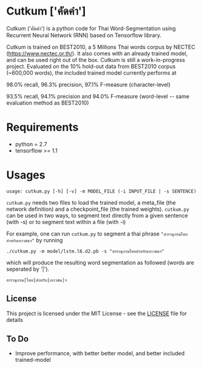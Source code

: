 # Cutkum ['คัดคำ']
Cutkum ('คัดคำ') is a python code for Thai Word-Segmentation using Recurrent Neural Network (RNN) based on Tensorflow library. 

Cutkum is trained on BEST2010, a 5 Millions Thai words corpus by NECTEC (https://www.nectec.or.th/). It also comes with an already trained model, and can be used right out of the box. Cutkum is still a work-in-progress project. Evaluated on the 10% hold-out data from BEST2010 corpus (~600,000 words), the included trained model currently performs at 

98.0% recall, 96.3% precision, 97.1% F-measure (character-level)

93.5% recall, 94.1% precision and 94.0% F-measure (word-level -- same evaluation method as BEST2010)

# Requirements
* python = 2.7
* tensorflow >= 1.1

# Usages
```
usage: cutkum.py [-h] [-v] -m MODEL_FILE (-i INPUT_FILE | -s SENTENCE)
```

`cutkum.py` needs two files to load the trained model, a meta_file (the network definition) and a checkpoint_file (the trained weights). `cutkum.py` can be used in two ways, to segment text directly from a given sentence (with -s) or to segment text within a file (with -i)

For example, one can run `cutkum.py` to segment a thai phrase `"สารานุกรมไทยสำหรับเยาวชนฯ"` by running

```
./cutkum.py -m model/lstm.l6.d2.pb -s "สารานุกรมไทยสำหรับเยาวชนฯ"
```

which will produce the resulting word segmentation as followed (words are seperated by '|').

```
สารานุกรม|ไทย|สำหรับ|เยาวชน|ฯ
```

## License

This project is licensed under the MIT License - see the [LICENSE](LICENSE) file for details

## To Do

* Improve performance, with better better model, and better included trained-model

